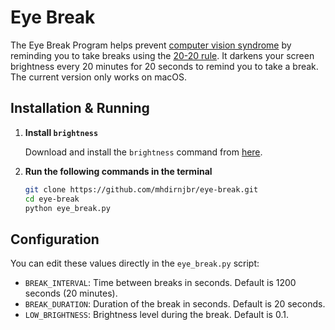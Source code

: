 # Eye Break

The Eye Break Program helps prevent [computer vision syndrome](https://en.wikipedia.org/wiki/Computer_vision_syndrome) by reminding you to take breaks using the [20-20 rule](https://www.healthline.com/health/eye-health/20-20-20-rule). It darkens your screen brightness every 20 minutes for 20 seconds to remind you to take a break. The current version only works on macOS.

## Installation & Running

1. **Install `brightness`**

   Download and install the `brightness` command from [here](https://github.com/nriley/brightness).

2. **Run the following commands in the terminal**

   ```bash
   git clone https://github.com/mhdirnjbr/eye-break.git
   cd eye-break
   python eye_break.py
   ```

## Configuration
You can edit these values directly in the `eye_break.py` script:
   - `BREAK_INTERVAL`: Time between breaks in seconds. Default is 1200 seconds (20 minutes).
   - `BREAK_DURATION`: Duration of the break in seconds. Default is 20 seconds.
   - `LOW_BRIGHTNESS`: Brightness level during the break. Default is 0.1.
